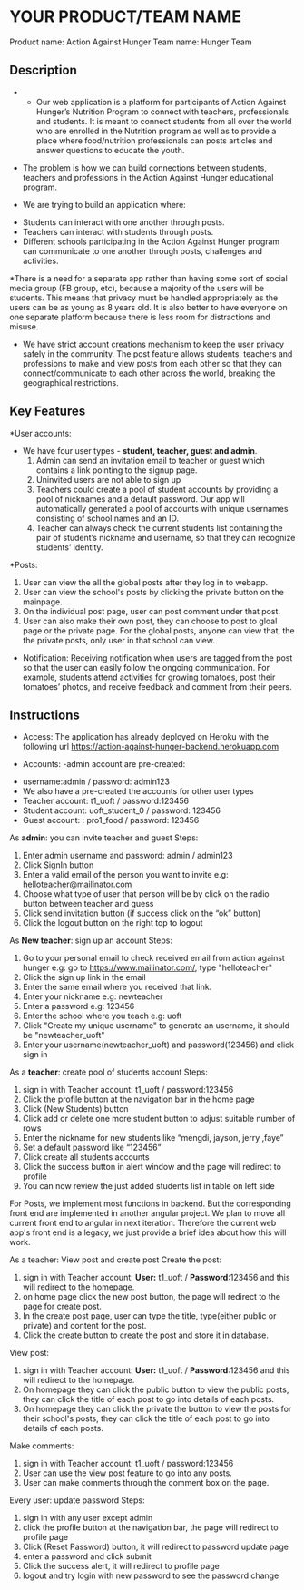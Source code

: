 # YOUR PRODUCT/TEAM NAME
Product name: Action Against Hunger
Team name: Hunger Team

## Description
* - Our web application is a platform for participants of Action Against Hunger’s Nutrition Program to connect with teachers, professionals and  students. It is meant to connect students from all over the world who are enrolled in the Nutrition program as well as to provide a place where food/nutrition professionals can posts articles and answer questions to educate the youth.

* The problem is how we can build connections between students, teachers and professions in the Action Against Hunger educational program.

- We are trying to build an application where:
* Students can interact with one another through posts.
* Teachers can interact with students through posts.
* Different schools participating in the Action Against Hunger program can communicate to one another through posts, challenges and activities.

*There is a need for a separate app rather than having some sort of social media group (FB group, etc), because a majority of the users will be students. This means that privacy must be handled appropriately as the users can be as young as 8 years old. It is also better to have everyone on one separate platform because there is less room for distractions and misuse.


* We have strict account creations mechanism to keep the user privacy safely in the community. The post feature allows students, teachers and professions to make and view posts from each other so that they can connect/communicate to each other across the world, breaking the geographical restrictions.


## Key Features
*User accounts:
- We have four user types - **student, teacher, guest and admin**.
    1. Admin can send an invitation email to teacher or guest which contains a link pointing to the signup page.
    2. Uninvited users are not able to sign up
    3. Teachers could create a pool of student accounts by providing a pool of nicknames and a default password. Our app will automatically generated a pool of accounts with unique usernames consisting of school names and an ID.
    4. Teacher can always check the current students list containing the pair of  student’s nickname and username, so that they can recognize students’ identity.

*Posts:
1. User can view the all the global posts after they log in to webapp.
2. User can view the school's posts by clicking the private button on the mainpage.
3. On the individual post page, user can post comment under that post.
4. User can also make their own post, they can choose to post to gloal page or the private page. For the global posts, anyone can view that, the the private posts, only user in that school can view.

*  Notification: Receiving notification when users are tagged from the post so that the user can easily follow the ongoing communication. For example, students attend activities for growing tomatoes, post their tomatoes’ photos, and receive feedback and comment from their peers.



## Instructions
- Access:
    The application has already deployed on Heroku with the following url
    https://action-against-hunger-backend.herokuapp.com

- Accounts:
-admin account are pre-created:
* username:admin / password: admin123
* We also have a pre-created the accounts for other user types
* Teacher account: t1_uoft / password:123456
* Student account: uoft_student_0 / password: 123456
* Guest account: : pro1_food / password: 123456



As **admin**: you can invite teacher and guest
Steps:
1. Enter admin username and password: admin / admin123
2. Click SignIn button
3. Enter a valid email of the person you want to invite
    e.g: helloteacher@mailinator.com
4. Choose what type of user that person will be by click on the radio button between teacher and guess
5. Click send invitation button (if success click on the “ok” button)
6. Click the logout button on the right top to logout

As **New teacher**: sign up an account
Steps:
1. Go to your personal email to check received email from action against hunger
e.g: go to https://www.mailinator.com/, type "helloteacher"
2. Click the sign up link in the email
3. Enter the same email where you received that link.
4. Enter your nickname
e.g: newteacher
5. Enter a password
e.g: 123456
6. Enter the school where you teach
e.g: uoft
7. Click "Create my unique username" to generate an username, it should be "newteacher_uoft"
8. Enter your username(newteacher_uoft) and password(123456) and click sign in

As a **teacher**: create pool of students account
Steps:
1. sign in with Teacher account: t1_uoft / password:123456
2. Click the profile button at the navigation bar in the home page
3. Click (New Students) button
4. Click add or delete one more student button to adjust suitable number of rows
5. Enter the nickname for new students like “mengdi, jayson, jerry ,faye”
6. Set a default password like “123456”
7. Click create all students accounts
8. Click the success button in alert window and the page will redirect to profile
9. You can now review the just added students list in table on left side

For Posts, we implement most functions in backend. But the corresponding front end are implemented in another angular project. We plan to move all current front end to angular in next iteration. Therefore the current web app's front end is a legacy, we just provide a brief idea about how this will work.

As a teacher: View post and create post
   Create the post:
   1. sign in with Teacher account: **User:** t1_uoft / **Password**:123456 and this will redirect to the homepage.
   2. on home page click the new post button, the page will redirect to the page for create post.
   3. In the create post page, user can type the title, type(either public or private) and content for the post.
   4. Click the create button to create the post and store it in database.


View post:
   1. sign in with Teacher account: **User:** t1_uoft / **Password**:123456 and this will redirect to the homepage.
   2. On homepage they can click the public button to view the public posts, they can click the title of each post to go into details of each posts.
   3. On homepage they can click the private the button to view the posts for their school's posts, they can click the title of each post to go into details of each posts.

Make comments:
   1. sign in with Teacher account: t1_uoft / password:123456
   2. User can use the view post feature to go into any posts.
   3. User can make comments through the comment box on the page.

Every user:  update password
Steps:
 1. sign in with any user except admin
 2. click the profile button at the navigation bar, the page will redirect to profile page
 3. Click (Reset Password) button, it will redirect to password update page
 4. enter a password and click submit
 5. Click the success alert, it will redirect to profile page
 6. logout and try login with new password to see the password change

